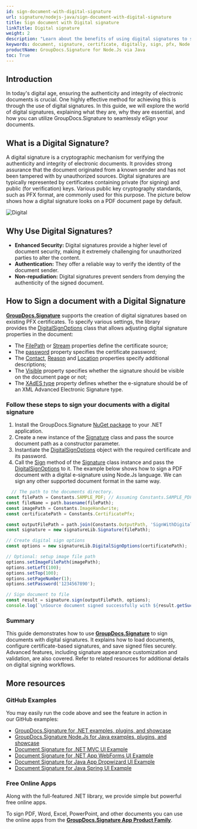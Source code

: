 ```yaml
---
id: sign-document-with-digital-signature
url: signature/nodejs-java/sign-document-with-digital-signature
title: Sign document with Digital signature
linkTitle: Digital signature
weight: 2
description: "Learn about the benefits of using digital signatures to sign documents securely. Discover how to add programmatically digital signatures in Node.Js with step-by-step instructions."
keywords: document, signature, certificate, digitally, sign, pfx, Node.Js, net
productName: GroupDocs.Signature for Node.Js via Java 
toc: True
---
```


## Introduction

In today's digital age, ensuring the authenticity and integrity of electronic documents is crucial. One highly effective method for achieving this is through the use of digital signatures. In this guide, we will explore the world of digital signatures, explaining what they are, why they are essential, and how you can utilize GroupDocs.Signature to seamlessly eSign your documents.

## What is a Digital Signature?

A digital signature is a cryptographic mechanism for verifying the authenticity and integrity of electronic documents. It provides strong assurance that the document originated from a known sender and has not been tampered with by unauthorized sources. Digital signatures are typically represented by certificates containing private (for signing) and public (for verification) keys. Various public key cryptography standards, such as PFX format, are commonly used for this purpose.
The picture below shows how a digital signature looks on a PDF document page by default.

![Digital](/signature/nodejs-java/images/esign-document-with-digital-signature.png)

## Why Use Digital Signatures?

- **Enhanced Security:** Digital signatures provide a higher level of document security, making it extremely challenging for unauthorized parties to alter the content.
- **Authentication:** They offer a reliable way to verify the identity of the document sender.
- **Non-repudiation:** Digital signatures prevent senders from denying the authenticity of the signed document.


## How to Sign a document with a Digital Signature

**[GroupDocs.Signature](https://products.groupdocs.com/signature/nodejs-java)** supports the creation of digital signatures based on existing PFX certificates. To specify various settings, the library provides the [DigitalSignOptions](https://reference.groupdocs.com/signature/nodejs-java/com.groupdocs.signature.options.digitalsignoptions) class that allows adjusting digital signature properties in the document:

* The [FilePath](https://reference.groupdocs.com/signature/nodejs-java/com.groupdocs.signature.options.digitalsignoptions/certificatefilepath) or [Stream](https://reference.groupdocs.com/signature/nodejs-java/com.groupdocs.signature.options.digitalsignoptions/certificatestream) properties define the certificate source;
* The [password](https://reference.groupdocs.com/signature/nodejs-java/com.groupdocs.signature.options.digitalsignoptions/password) property specifies the certificate password;
* The [Contact](https://reference.groupdocs.com/signature/nodejs-java/com.groupdocs.signature.options.digitalsignoptions/contact), [Reason](https://reference.groupdocs.com/signature/nodejs-java/com.groupdocs.signature.options.digitalsignoptions/reason) and [Location](https://reference.groupdocs.com/signature/nodejs-java/com.groupdocs.signature.options.digitalsignoptions/location) properties specify additional descriptions;
* The [Visible](https://reference.groupdocs.com/signature/nodejs-java/com.groupdocs.signature.options.digitalsignoptions/visible) property specifies whether the signature should be visible on the document page or not;
* The [XAdES type](https://reference.groupdocs.com/signature/nodejs-java/com.groupdocs.signature.options.digitalsignoptions/xadestype) property defines whether the e-signature should be of an XML Advanced Electronic Signature type.

### Follow these steps to sign your documents with a digital signature

1. Install the GroupDocs.Signature [NuGet package](https://www.nuget.org/packages/groupdocs.signature) to your .NET application.
2. Create a new instance of the [Signature](https://reference.groupdocs.com/signature/nodejs-java/com.groupdocs.signature/signature) class and pass the source document path as a constructor parameter.
3. Instantiate the [DigitalSignOptions](https://reference.groupdocs.com/signature/nodejs-java/com.groupdocs.signature.options/digitalsignoptions) object with the required certificate and its password.
4. Call the [Sign](https://reference.groupdocs.com/signature/nodejs-java/com.groupdocs.signature/signature/sign) method of the [Signature](https://reference.groupdocs.com/signature/nodejs-java/com.groupdocs.signature/signature) class instance and pass the [DigitalSignOptions](https://reference.groupdocs.com/signature/nodejs-java/com.groupdocs.signature.options/digitalsignoptions) to it.
The example below shows how to sign a PDF document with a digital e-signature using Node.Js language. We can sign any other supported document format in the same way.

```javascript
  // The path to the documents directory.
const filePath = Constants.SAMPLE_PDF; // Assuming Constants.SAMPLE_PDF is defined elsewhere
const fileName = path.basename(filePath);
const imagePath = Constants.ImageHandwrite;
const certificatePath = Constants.CertificatePfx;

const outputFilePath = path.join(Constants.OutputPath, 'SignWithDigital', fileName);
const signature = new signatureLib.Signature(filePath);

// Create digital sign options
const options = new signatureLib.DigitalSignOptions(certificatePath);

// Optional: setup image file path
options.setImageFilePath(imagePath);
options.setLeft(100);
options.setTop(100);
options.setPageNumber(1);
options.setPassword('1234567890');

// Sign document to file
const result = signature.sign(outputFilePath, options);
console.log(`\nSource document signed successfully with ${result.getSucceeded().length} signature(s).\nFile saved at ${outputFilePath}.`);

```
### Summary
This guide demonstrates how to use [**GroupDocs.Signature**](https://products.groupdocs.com/signature/nodejs-java) to sign documents with digital signatures. It explains how to load documents, configure certificate-based signatures, and save signed files securely. Advanced features, including signature appearance customization and validation, are also covered. Refer to related resources for additional details on digital signing workflows.



## More resources

### GitHub Examples

You may easily run the code above and see the feature in action in our GitHub examples:

* [GroupDocs.Signature for .NET examples, plugins, and showcase](https://github.com/groupdocs-signature/GroupDocs.Signature-for-.NET)
* [GroupDocs.Signature Node.Js for Java examples, plugins, and showcase](https://github.com/groupdocs-signature/GroupDocs.Signature-for-Java)
* [Document Signature for .NET MVC UI Example](https://github.com/groupdocs-signature/GroupDocs.Signature-for-.NET-MVC)
* [Document Signature for .NET App WebForms UI Example](https://github.com/groupdocs-signature/GroupDocs.Signature-for-.NET-WebForms)
* [Document Signature for Java App Dropwizard UI Example](https://github.com/groupdocs-signature/GroupDocs.Signature-for-Java-Dropwizard)
* [Document Signature for Java Spring UI Example](https://github.com/groupdocs-signature/GroupDocs.Signature-for-Java-Spring)

### Free Online Apps

Along with the full-featured .NET library, we provide simple but powerful free online apps.

To sign PDF, Word, Excel, PowerPoint, and other documents you can use the online apps from the **[GroupDocs.Signature App Product Family](https://products.groupdocs.app/signature/family)**.
